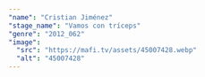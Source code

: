 ```yaml
---
"name": "Cristian Jiménez"
"stage_name": "Vamos con tríceps"
"genre": "2012_062"
"image":
  "src": "https://mafi.tv/assets/45007428.webp"
  "alt": "45007428"
---
```

